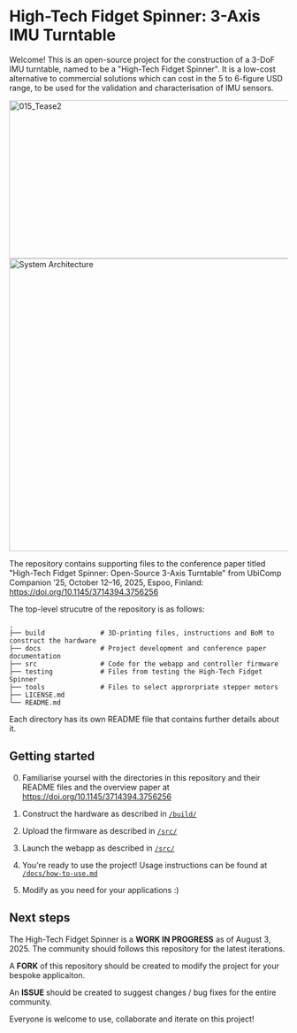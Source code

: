 ﻿# High-Tech Fidget Spinner: 3-Axis IMU Turntable 

Welcome! This is an open-source project for the construction of a 3-DoF IMU turntable, named to be a "High-Tech Fidget Spinner". It is a low-cost alternative to commercial solutions which can cost in the 5 to 6-figure USD range, to be used for the validation and characterisation of IMU sensors. 

<img width="1280" height="286" alt="015_Tease2" src="https://github.com/user-attachments/assets/5cda8e1c-1687-4206-a1e5-d6540f1129d3" />

<img width="1226" height="529" alt="System Architecture" src="https://github.com/user-attachments/assets/548bdc92-e83a-4a56-b5be-b41e3e2b28fd" />

The repository contains supporting files to the conference paper titled "High-Tech Fidget Spinner: Open-Source 3-Axis Turntable" from UbiComp Companion ’25, October 12–16, 2025, Espoo, Finland: https://doi.org/10.1145/3714394.3756256 

The top-level strucutre of the repository is as follows: 

```
.
├── build              # 3D-printing files, instructions and BoM to construct the hardware    
├── docs               # Project development and conference paper documentation 
├── src                # Code for the webapp and controller firmware    
├── testing            # Files from testing the High-Tech Fidget Spinner 
├── tools              # Files to select approrpriate stepper motors 
├── LICENSE.md         
└── README.md           
```

Each directory has its own README file that contains further details about it. 

## Getting started 

0) Familiarise yoursel with the directories in this repository and their README files and the overview paper at https://doi.org/10.1145/3714394.3756256  

1) Construct the hardware as described in [```/build/```](/build/) 

2) Upload the firmware as described in [```/src/```](/src/)

3) Launch the webapp as described in [```/src/```](/src/) 

4) You're ready to use the project! Usage instructions can be found at [```/docs/how-to-use.md```](/docs/how-to-use.md) 

5) Modify as you need for your applications :) 

## Next steps 

The High-Tech Fidget Spinner is a **WORK IN PROGRESS** as of August 3, 2025. The community should follows this repository for the latest iterations. 

A **FORK** of this repository should be created to modify the project for your bespoke applicaiton. 

An **ISSUE** should be created to suggest changes / bug fixes for the entire community. 

Everyone is welcome to use, collaborate and iterate on this project! 
